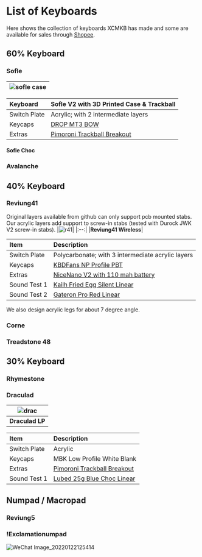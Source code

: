 # List of Keyboards 

Here shows the collection of keyboards XCMKB has made and some are available for sales through [Shopee](https://shopee.com.my/xchclow3).

## 60% Keyboard 
### Sofle

|![sofle case](https://user-images.githubusercontent.com/79617315/150625256-86398ed9-8d6b-4c29-bf9f-ccc324fad485.jpg)|
|:--:|


| Keyboard |Sofle V2 with 3D Printed Case & Trackball| 
|:-|:-|
| Switch Plate | Acrylic; with 2 intermediate layers |
| Keycaps | [DROP MT3 BOW](https://drop.com/buy/drop-mt3-black-on-white-keycap-set)  |
| Extras  | [Pimoroni Trackball Breakout](https://shop.pimoroni.com/products/trackball-breakout)|
#### Sofle Choc

### Avalanche

## 40% Keyboard
### Reviung41
Original layers available from github can only support pcb mounted stabs. Our acrylic layers add support to screw-in stabs (tested with Durock JWK V2 screw-in stabs). 
|![r41](https://user-images.githubusercontent.com/79617315/150625272-b36cb9c8-112e-4c69-869e-a3b228535a62.jpg)|
|:--:|
|**Reviung41 Wireless**|

| Item | Description |
|:-|:-|
| Switch Plate | Polycarbonate; with 3 intermediate acrylic layers |
| Keycaps | [KBDFans NP Profile PBT](https://kbdfans.com/collections/np-profile/products/np-pbt-keycaps-set)  |
| Extras  | [NiceNano V2 with 110 mah battery](https://nicekeyboards.com/nice-nano/) |
| Sound Test 1 | [Kailh Fried Egg Silent Linear](https://www.youtube.com/watch?v=NhWQsZSVb6k)|
| Sound Test 2 |[Gateron Pro Red Linear](https://www.youtube.com/watch?v=iLArT9ShYa0)|

We also design acrylic legs for about 7 degree angle. 
### Corne
### Treadstone 48

## 30% Keyboard
### Rhymestone
### Draculad
|![drac](https://user-images.githubusercontent.com/79617315/150625252-49b91670-e43a-40aa-9a17-efebccc50e19.jpg) |
|:--:|
|**Draculad LP**|

| Item | Description |
|:-|:-|
| Switch Plate | Acrylic |
| Keycaps | MBK Low Profile White Blank |
| Extras  | [Pimoroni Trackball Breakout](https://shop.pimoroni.com/products/trackball-breakout) |
| Sound Test 1 | [Lubed 25g Blue Choc Linear](https://youtu.be/ZY99X439vNk)|

## Numpad / Macropad
### Reviung5
### !Exclamationumpad 
![WeChat Image_20220122125414](https://user-images.githubusercontent.com/79617315/150625267-27f2a63b-a259-4d2a-9177-cf36dc1141de.jpg)

